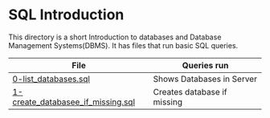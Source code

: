# SQL Introduction

This directory is a short Introduction to databases and Database Management Systems(DBMS). It has files that run basic SQL queries.

File | Queries run
-----|------------
[0-list_databases.sql](./0-list_databases.sql) | Shows Databases in Server
[1-create_databasee_if_missing.sql](./1-create_database_if_missing.sql) | Creates database if missing
